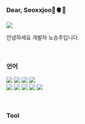### Dear, Seoxxjoo🪼🫀🍥

<img src="https://capsule-render.vercel.app/api?type=rect&color=00008B&height=100&section=header&text=개발자노승주입니다&fontSize=20&fontColor=ffff" />
<p>안녕하세요 개발자 노승주입니다.</p>

<br>

### 언어
<p>
  <img src="https://img.shields.io/badge/PHP-777BB4?style=for-the-badge&logo=PHP&logoColor=white" />
  <img src="https://img.shields.io/badge/MYSQL-4479A1?style=for-the-badge&logo=MYSQL&logoColor=white" />
  <img src="https://img.shields.io/badge/OracleDB-F80000?style=for-the-badge&logo=oracle&logoColor=white" /> 
 <img src="https://img.shields.io/badge/React-61DAFB?style=for-the-badge&logo=React&logoColor=white" /><br>
  <img src="https://img.shields.io/badge/nodeJS-339933?style=for-the-badge&logo=node.js&logoColor=white" />
  <img src="https://img.shields.io/badge/JAVA-007396?style=for-the-badge&logo=java&logoColor=white" />
  <img src="https://img.shields.io/badge/JavaScript-F7DF1E?style=for-the-badge&logo=JavaScript&logoColor=white" />
  <img src="https://img.shields.io/badge/HTML5-E34F26?style=for-the-badge&logo=HTML5&logoColor=white" />
  <img src="https://img.shields.io/badge/CSS3-1572B6?style=flat&logo=CSS3&logoColor=white" />
</p>

<br>

### Tool

